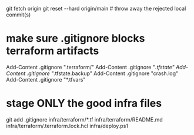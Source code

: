 git fetch origin
git reset --hard origin/main   # throw away the rejected local commit(s)

# make sure .gitignore blocks terraform artifacts
Add-Content .gitignore ".terraform/"
Add-Content .gitignore "*.tfstate"
Add-Content .gitignore "*.tfstate.backup"
Add-Content .gitignore "crash.log"
Add-Content .gitignore "*.tfvars"

# stage ONLY the good infra files
git add .gitignore infra/terraform/*.tf infra/terraform/README.md infra/terraform/.terraform.lock.hcl infra/deploy.ps1